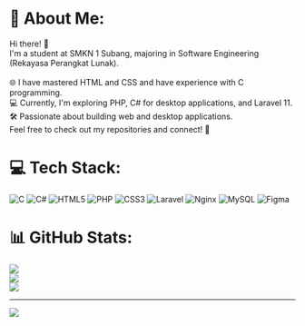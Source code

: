# 💫 About Me:
Hi there! 👋<br>I'm a student at SMKN 1 Subang, majoring in Software Engineering (Rekayasa Perangkat Lunak).<br><br>🌐 I have mastered HTML and CSS and have experience with C programming.<br>💻 Currently, I'm exploring PHP, C# for desktop applications, and Laravel 11.<br>🛠️ Passionate about building web and desktop applications.<br>Feel free to check out my repositories and connect! 🚀


# 💻 Tech Stack:
![C](https://img.shields.io/badge/c-%2300599C.svg?style=for-the-badge&logo=c&logoColor=white) ![C#](https://img.shields.io/badge/c%23-%23239120.svg?style=for-the-badge&logo=csharp&logoColor=white) ![HTML5](https://img.shields.io/badge/html5-%23E34F26.svg?style=for-the-badge&logo=html5&logoColor=white) ![PHP](https://img.shields.io/badge/php-%23777BB4.svg?style=for-the-badge&logo=php&logoColor=white) ![CSS3](https://img.shields.io/badge/css3-%231572B6.svg?style=for-the-badge&logo=css3&logoColor=white) ![Laravel](https://img.shields.io/badge/laravel-%23FF2D20.svg?style=for-the-badge&logo=laravel&logoColor=white) ![Nginx](https://img.shields.io/badge/nginx-%23009639.svg?style=for-the-badge&logo=nginx&logoColor=white) ![MySQL](https://img.shields.io/badge/mysql-4479A1.svg?style=for-the-badge&logo=mysql&logoColor=white) ![Figma](https://img.shields.io/badge/figma-%23F24E1E.svg?style=for-the-badge&logo=figma&logoColor=white)
# 📊 GitHub Stats:
![](https://github-readme-stats.vercel.app/api?username=MuhammadAjmilPutraRejab&theme=dark&hide_border=false&include_all_commits=false&count_private=false)<br/>
![](https://github-readme-streak-stats.herokuapp.com/?user=MuhammadAjmilPutraRejab&theme=dark&hide_border=false)<br/>
![](https://github-readme-stats.vercel.app/api/top-langs/?username=MuhammadAjmilPutraRejab&theme=dark&hide_border=false&include_all_commits=false&count_private=false&layout=compact)

---
[![](https://visitcount.itsvg.in/api?id=MuhammadAjmilPutraRejab&icon=0&color=0)](https://visitcount.itsvg.in)

<!-- Proudly created with GPRM ( https://gprm.itsvg.in ) -->
